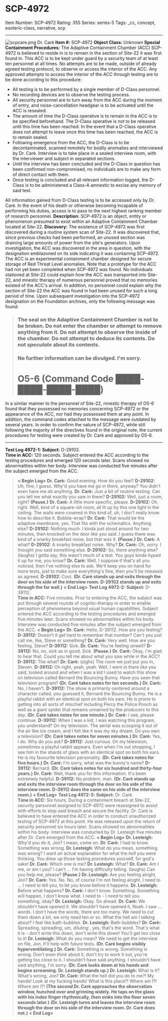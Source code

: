 # SCP-4972
Item Number: SCP-4972
Rating: 355
Series: series-5
Tags: _cc, concept, esoteric-class, narrative, scp

---

![scpcare.png](https://scp-wiki.wdfiles.com/local--files/scp-4972/scpcare.png)
Dr. Carè
**Item #:** SCP-4972
**Object Class:** Unknown
**Special Containment Procedures:** The Adaptive Containment Chamber (ACC) SCP-4972 is believed to reside in is to remain in the section of Site-22 it was first found in. This ACC is to be kept under guard by a security team of at least ten personnel at all times. No attempts are to be made, outside of already agreed testing protocol, to observe or access the interior of the ACC.
Any approved attempts to access the interior of the ACC through testing are to be done according to this procedure:
  * All testing is to be performed by a single member of D-Class personnel.
  * No recording devices are to observe the testing process.
  * All security personnel are to turn away from the ACC during the moment of entry, and noise-cancellation headgear is to be activated until the ACC is resealed.
  * The amount of time the D-Class operative is to remain in the ACC is to be specified beforehand. The D-Class operative is not to be released until this time has been reached. In the event that a D-Class operative does not attempt to leave once this time has been reached, the ACC is to remain sealed.
  * Following emergence from the ACC, the D-Class is to be decontaminated, scanned remotely for bodily anomalies and interviewed by Dr. Carè. Interview is to take place in a sealed interview room, with the interviewer and subject in separated sections.
  * Until the interview has been concluded and the D-Class in question has been confirmed non-compromised, no individuals are to make any form of direct contact with them.
  * Once testing is concluded and all relevant information logged, the D-Class is to be administered a Class-A amnestic to excise any memory of said test.

All information gained from D-Class testing is to be accessed only by Dr. Carè. In the event of his death or otherwise becoming incapable of performing his duties, access is to pass to the next highest ranking member of research personnel.
**Description:** SCP-4972 is an object, entity or phenomenon presumed to exist within an Adaptive Containment Chamber located at Site-22.
**Discovery:** The existence of SCP-4972 was first discovered during a routine system scan of Site-22. It was discovered that, since previous checks had been performed, an unused section was draining large amounts of power from the site's generators. Upon investigation, the ACC was discovered in the area in question, with the designation emblazoned on its side indicating it was containing SCP-4972. The ACC is an experimental containment chamber designed for secure storage of Red Threat Level anomalies. Note that a prototype for the ACC had not yet been completed when SCP-4972 was found.
No individuals stationed at Site-22 could explain how the ACC was transported into Site-22, and mnestic therapy of numerous personnel proved that no memories existed of the ACC's arrival. In addition, no personnel could explain why the section of Site-22 the ACC was found in had been unused for such a long period of time.
Upon subsequent investigation into the SCP-4972 designation on the Foundation archives, only the following message was found:
> ### The seal on the Adaptive Containment Chamber is not to be broken. Do not enter the chamber or attempt to remove anything from it. Do not attempt to observe the inside of the chamber. Do not attempt to deduce its contents. Do not _speculate_ about its contents.
> ### No further information can be divulged. I'm sorry.
> # O5-6 (Command Code ████-████-████-████)
In a similar manner to the personnel of Site-22, mnestic therapy of O5-6 found that they possessed no memories concerning SCP-4972 or the appearance of the ACC, nor had they possessed them at any point. In addition, the command codes attached to the message were outdated by several years.
In order to confirm the nature of SCP-4972, while still following the majority of the directives found in the original note, the current procedures for testing were created by Dr. Carè and approved by O5-6.
* * *
**Test Log 4972-1:**
**Subject:** D-29102.  
**Time in ACC:** 120 seconds.
Subject entered the ACC according to the testing procedures and emerged 120 seconds later. Scans showed no abnormalities within her body. Interview was conducted five minutes after the subject emerged from the ACC.
> **< Begin Log>**
> **Dr. Carè:** Good evening. How do you feel?
> **D-29102:** Uh, fine, I guess. Why'd you have me go in there, anyway? You didn't even have me _do_ anything.
> **Dr. Carè:** Just a bit of routine testing. Can you tell me what exactly you saw in there?
> **D-29102:** Well, just a room, right?
> **(Pause.)**
> **Dr. Carè:** A little more specific, please.
> **D-29102:** Oh, right. Well, kind of a square-ish room, all lit up by this one light in the ceiling. The walls were covered in this kind of, uh, I don't really know how to describe it. Bubble-wrap?
> **Dr. Carè:** That would be the adaptive membrane, yes. That fits with the schematics. Anything else?
> **D-29102:** Nothing much. I kinda just stood around for two minutes, then knocked on the door like you said. I guess there was kind of a snarky breakfast noise, but that was it.
> **(Pause.)**
> **Dr. Carè:** A what?
> **D-29102:** A snarky breakfast noise. Why?
> **Dr. Carè:** Oh, sorry. I thought you said something else.
> **D-29102:** So, there anything else? (laughs) I gotta say, this wasn't much of a test. You guys kinda hyped it up for me, you know?
> **Dr. Carè:** Well, I suppose if that's all you noticed, then I've nothing else to ask. We'll keep you on hand for more tests, just to make sure everything's fine, then you'll be released as agreed.
> **D-29102:** Cool.
> **(Dr. Carè stands up and exits through the door on his side of the interview room. D-29102 stands up and exits through the far wall.)**
> **< End Log>**
**Test Log 4972-2:**
**Subject:** D-39112.  
**Time in ACC:** Five minutes.
Prior to entering the ACC, the subject was put through several rounds of cognito-therapy in order to enable perception of phenomena beyond usual human capabilities. Subject entered the ACC according to the testing procedures and emerged five minutes later. Scans showed no abnormalities within his body. Interview was conducted five minutes after the subject emerged from the ACC.
> **< Begin Log>**
> **Dr. Carè:** Hello, D-39112. How are you feeling?
> **D-39112:** Doesn't it get hard to remember that number? Can't you just call me, like, Steve or something?
> **Dr. Carè:** Very well. How are you feeling, Steve?
> **D-39112:** Sick.
> **Dr. Carè:** You're feeling unwell?
> **D-39112:** No, no, sick as in good. _Sick_.
> **(Pause.)**
> **Dr. Carè:** Okay, I'm glad to hear that. Could you tell me about what you saw while in the ACC?
> **D-39112:** The what?
> **Dr. Carè:** (sighs) The room we just put you in, Steven.
> **D-39112:** Oh right, yeah, yeah. Well, I went in there like you said, looked around and when I was a kid I used to watch this show on television called Bernard the Bouncing Bunny. Have you seen that television program?
> **(Dr. Carè takes notes for ten seconds.)**
> **Dr. Carè:** No, I haven't.
> **D-39112:** The show is primarily centered around a character called, you guessed it, Bernard the Bouncing Bunny. He is a playful rabbit with an identical spot on both his ears. He is prone to getting into all sorts of mischief including Percy the Police Pooch as well as a giant spider that remains unnamed by the producers to this day.
> **(Dr. Carè takes notes for one minute.)**
> **Dr. Carè:** I see, please continue.
> **D-39112:** When I was a kid, I was watching this program, you understand? On my television. The aerial was scooping it out of the air like ice cream, and I felt like it was my sky dream. Do you own a television?
> **(Dr. Carè takes notes for seven minutes.)**
> **Dr. Carè:** Yes, I do. Why do you ask?
> **D-39112:** Just curious. On my television, sometimes a playful rabbit appears. Even when I'm out shopping, I see him in the shards of glass with an identical spot on both his ears. He is my favourite television personality.
> **(Dr. Carè takes notes for five hours.)**
> **Dr. Carè:** I'm sorry, what was the bunny's name?
> **D-39112:** Bernard.
> **(Dr. Carè takes notes for six hundred and thirty-four years.)**
> **Dr. Carè:** Well, thank you for this information. It's been extremely helpful.
> **D-39112:** No problem, man.
> **(Dr. Carè stands up and exits the interview room through the door on his side of the interview room. D-39112 does the same on his side of the interview room.)**
> **< End Log>**
**Test Log 4972-3:**
**Subject:** Dr. Carè.  
**Time in ACC:** Six hours.
During a containment breach at Site-22, security personnel assigned to SCP-4972 were reassigned to assist with efforts to stop said breach and secure the facility. Dr. Carè is believed to have entered the ACC in order to conduct unauthorized testing of SCP-4972 at this point. He was released upon the return of security personnel six hours later. Scans showed no abnormalities within his body. Interview was conducted by Dr. Lesteigh five minutes after Dr. Carè emerged from the ACC.
> **< Begin Log>**
> **Dr. Lesteigh:** Why'd you do it, Jon? I mean, come on.
> **Dr. Carè:** I had to know. Something was wrong.
> **Dr. Lesteigh:** What do you mean, something was wrong? I want an actual explanation for what the _hell_ you were thinking. You drew up those testing procedures yourself, for god's sake!
> **Dr. Carè:** Which one is me?
> **Dr. Lesteigh:** What?
> **Dr. Carè:** Am I me, or am I you? I can't … I'm having difficulty telling. (laughs) Can you help me, please?
> **(Pause.)**
> **Dr. Lesteigh:** Are you feeling alright, Jon?
> **Dr. Carè:** Yes. No. No, of course I'm not feeling alright. I need to … I need to tell you, to let you know before it happens.
> **Dr. Lesteigh:** Before what happens?
> **Dr. Carè:** I don't know. Something. Something will happen, I don't know what. I need to - I need to tell you something, okay?
> **Dr. Lesteigh:** Okay. Go ahead.
> **Dr. Carè:** We shouldn't have opened it. We shouldn't have opened it, Noah. I saw … _words_. I don't have the words, there are too many. We need to cut them down a bit, we only need ten or so. What the hell am I talking about? I feel like bath-bubbles.
> **Dr. Lesteigh:** Bath-bubbles?
> **Dr. Carè:** Spreading, spreading, um, _diluting_ , yes, that's the word. That's what it is - don't write this down, don't write this down! You'll get too close to it!
> **Dr. Lesteigh:** What do you mean? We need to get the interview on file, Jon. It'll help with future tests.
> **(Dr. Carè begins visibly hyperventilating.)**
> **Dr. Carè:** Something is wrong. Something is wrong. Don't even _think_ about it, don't try to work it out, you're getting too close to it. I shouldn't have said anything. I shouldn't have said anything, I'm sorry.
> **(Dr. Carè looks down at his hands and begins screaming. Dr. Lesteigh stands up.)**
> **Dr. Lesteigh:** What is it? What's wrong, Jon?
> **Dr. Carè:** What the hell did you do to me?! My hands! Look at my fucking hands! What is this place?! Where am I?! _Where am I_?!
> **(The second Dr. Carè approaches the observation window, hunched over and grinning widely. He taps on the glass with his index finger rhythmically, then sinks into the floor seven seconds later.)**
> **(Dr. Lesteigh turns and leaves the interview room through the door on his side of the interview room. Dr. Carè does not.)**
> **< End Log>**